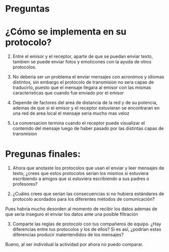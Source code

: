 # Preguntas


# ¿Cómo se implementa en su protocolo?

2. Entre el emisor y el receptor, aparte de que se puedan enviar texto, tambien se puede enviar fotos y emoticones con la ayuda de otros protocolos.

3. No deberia ser un problema el enviar mensajes con acronimos y idiomas distintos, sin embargo el protocolo de transmision no sera capas de traducirlo, puesto que el mensaje llegara al emisor con las mismas caracteristicas que cuando fue enviado por el emisor

4. Depende de factores del area de distancia de la red y de su potencia, ademas de que si el emisor y el receptor estuvieran se encontraran en una red de area local el mensaje seria mucho mas veloz

5. La conversacion termina cuando el receptor puede visualizar el contenido del mensaje luego de haber pasado por las distintas capas de transmision


# Pregunas finales:

1. Ahora que anotaste los protocolos que usan el enviar y leer mensajes de texto, ¿crees que estos protocolos serían los mismos si estuviera escribiendo a amigos que si estuviera escribiendo a sus padres o profesores?



2. ¿Cuáles crees que serían las consecuencias si no hubiera estándares de protocolo acordados para los diferentes métodos de comunicación?

Pues habria mucho desorden al momento de recibir los datos ademas de que seria inseguro el enviar los datos ante una posible filtración

3. Comparte las reglas de protocolo con tus compañeros de equipo. ¿Hay diferencias entre tus protocolos y los de ellos? Si es así, ¿podrían estas diferencias producir malentendidos de los mensajes?

Bueno, al ser individual la actividad por ahora no puedo comparar.
